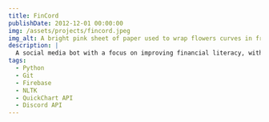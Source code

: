 ```yaml
---
title: FinCord
publishDate: 2012-12-01 00:00:00
img: /assets/projects/fincord.jpeg
img_alt: A bright pink sheet of paper used to wrap flowers curves in front of rich blue background
description: |
  A social media bot with a focus on improving financial literacy, with features such as defining financial terms, providing stock quotes, and providing easy access to various financial calculators without having to leave the Discord app.
tags:
  - Python
  - Git
  - Firebase
  - NLTK
  - QuickChart API
  - Discord API
---
```

